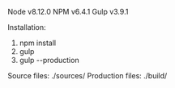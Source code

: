 
Node v8.12.0
NPM v6.4.1
Gulp v3.9.1


Installation:

1) npm install
2) gulp
3) gulp --production


Source files: ./sources/
Production files: ./build/
